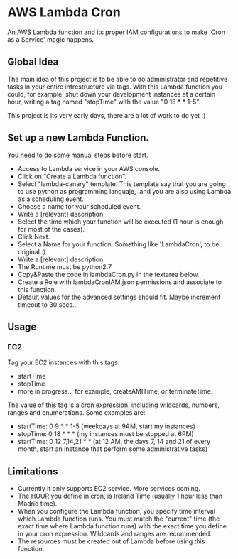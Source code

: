 # AWS Lambda Cron

An AWS Lambda function and its proper IAM configurations to make 'Cron as a Service' magic happens.

## Global Idea

The main idea of this project is to be able to do administrator and repetitive tasks in your entire infrestructure via tags. With this Lambda function you could, for example, shut down your development instances at a certain hour, writing a tag named "stopTime" with the value "0 18 * * 1-5".

This project is its very early days, there are a lot of work to do yet :)

## Set up a new Lambda Function.

You need to do some manual steps before start.

- Access to Lambda service in your AWS console.
- Click on "Create a Lambda function".
- Select "lambda-canary" template. This template say that you are going to use python as programming languaje, .and you are also using Lambda as a scheduling event.
- Choose a name for your scheduled event.
- Write a [relevant] description.
- Select the time which your function will be executed (1 hour is enough for most of the cases).
- Click Next.
- Select a Name for your function. Something like 'LambdaCron', to be original :)
- Write a [relevant] description.
- The Runtime must be python2.7
- Copy&Paste the code in lambdaCron.py in the textarea below.
- Create a Role with lambdaCronIAM.json permissions and associate to this function.
- Default values for the advanced settings should fit. Maybe increment timeout to 30 secs...

## Usage

### EC2

Tag your EC2 instances with this tags:

- startTime
- stopTime
- more in progress... for example, createAMITime, or terminateTime.

The value of this tag is a cron expression, including wildcards, numbers, ranges and enumerations. Some examples are:

- startTime: 0 9 * * 1-5 (weekdays at 9AM, start my instances)
- stopTime: 0 18 * * *  (my instances must be stopped at 6PM)
- startTime: 0 12 7,14,21 * * (at 12 AM, the days 7, 14 and 21 of every month, start an instance that perform some administrative tasks)


## Limitations

- Currently it only supports EC2 service. More services coming.
- The HOUR you define in cron, is Ireland Time (usually 1 hour less than Madrid time).
- When you configure the Lambda function, you specify time interval which Lambda function runs. You must match the "current" time (the exact time where Lambda function runs) with the exact time you define in your cron expression. Wildcards and ranges are recommended.
- The resources must be created out of Lambda before using this function.